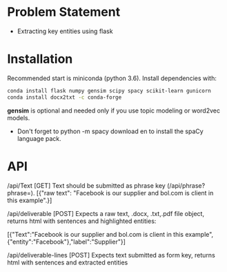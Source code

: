 # Problem Statement

- Extracting key entities using flask

# Installation

Recommended start is miniconda (python 3.6).
Install dependencies with:
```bash
conda install flask numpy gensim scipy spacy scikit-learn gunicorn
conda install docx2txt -c conda-forge
```
**gensim** is optional and needed only if you use topic modeling or word2vec models.
- Don't forget to python -m spacy download en to install the spaCy language pack.


# API

/api/Text [GET]
Text should be submitted as phrase key (/api/phrase?phrase=).
[{"raw text": "Facebook is our supplier and bol.com is client in this example".}]

/api/deliverable [POST]
Expects a raw text, .docx, .txt,.pdf file object, returns html with sentences and highlighted entities:

[{"Text":"Facebook is our supplier and bol.com is client in this example", {"entity":"Facebook"},"label":"Supplier"}]


/api/deliverable-lines [POST]
Expects text submitted as form key, returns html with sentences and extracted entities 


